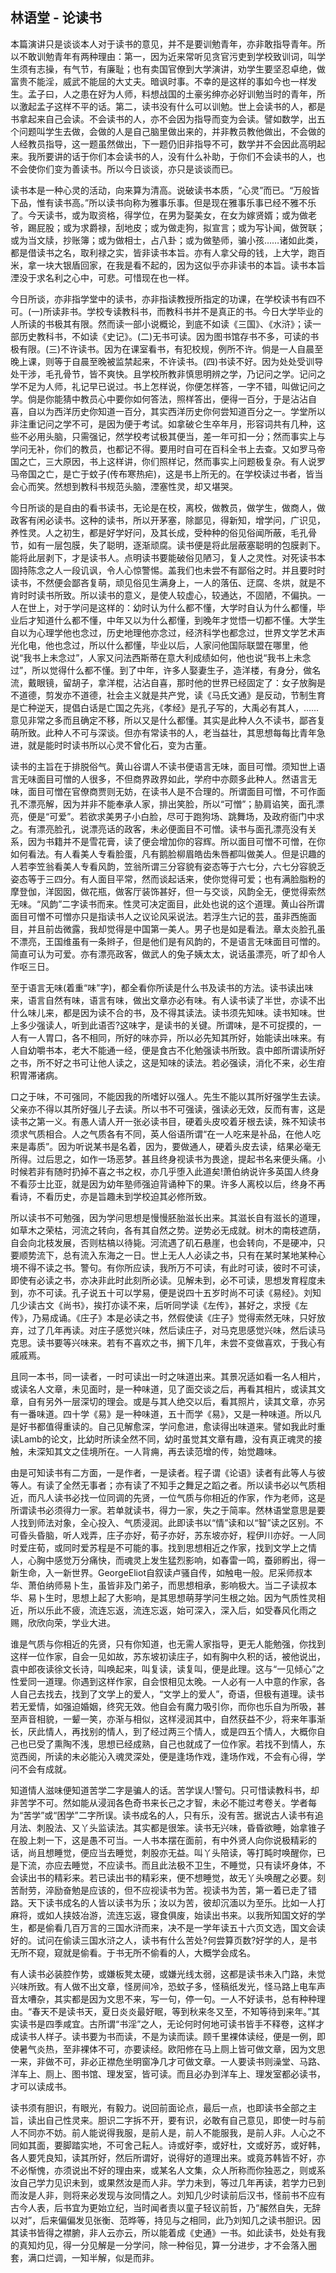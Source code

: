 ## 林语堂 - 论读书

本篇演讲只是谈谈本人对于读书的意见，并不是要训勉青年，亦非敢指导青年。所以不敢训勉青年有两种理由：第一，因为近来常听见贪官污吏到学校致训词，叫学生须有志操，有气节，有廉耻；也有卖国官僚到大学演讲，劝学生要坚忍卓绝，做富贵不能淫，威武不能屈的大丈夫。暗讽时事。不幸的是这样的事如今也一样发生。孟子曰，人之患在好为人师，料想战国的土豪劣绅亦必好训勉当时的青年，所以激起孟子这样不平的话。第二，读书没有什么可以训勉。世上会读书的人，都是书拿起来自己会读。不会读书的人，亦不会因为指导而变为会读。譬如数学，出五个问题叫学生去做，会做的人是自己脑里做出来的，并非教员教他做出，不会做的人经教员指导，这一题虽然做出，下一题仍旧非指导不可，数学并不会因此高明起来。我所要讲的话于你们本会读书的人，没有什么补助，于你们不会读书的人，也不会使你们变为善读书。所以今日谈谈，亦只是谈谈而已。

  

读书本是一种心灵的活动，向来算为清高。说破读书本质，“心灵”而已。“万般皆下品，惟有读书高。”所以读书向称为雅事乐事。但是现在雅事乐事已经不雅不乐了。今天读书，或为取资格，得学位，在男为娶美女，在女为嫁贤婿；或为做老爷，踢屁股；或为求爵禄，刮地皮；或为做走狗，拟宣言；或为写讣闻，做贺联；或为当文牍，抄账簿；或为做相士，占八卦；或为做塾师，骗小孩……诸如此类，都是借读书之名，取利禄之实，皆非读书本旨。亦有人拿父母的钱，上大学，跑百米，拿一块大银盾回家，在我是看不起的，因为这似乎亦非读书的本旨。读书本旨湮没于求名利之心中，可悲。可惜现在也一样。

  

今日所谈，亦非指学堂中的读书，亦非指读教授所指定的功课，在学校读书有四不可。(一)所读非书。学校专读教科书，而教科书并不是真正的书。今日大学毕业的人所读的书极其有限。然而读一部小说概论，到底不如读《三国》、《水浒》；读一部历史教科书，不如读《史记》。(二)无书可读。因为图书馆存书不多，可读的书极有限。(三)不许读书。因为在课室看书，有犯校规，例所不许。倘是一人自晨至晚上课，则等于自晨至晚被监禁起来，不许读书。(四)书读不好。因为处处受训导处干涉，毛孔骨节，皆不爽快。且学校所教非慎思明辨之学，乃记问之学。记问之学不足为人师，礼记早已说过。书上怎样说，你便怎样答，一字不错，叫做记问之学。倘是你能猜中教员心中要你如何答法，照样答出，便得一百分，于是沾沾自喜，自以为西洋历史你知道一百分，其实西洋历史你何尝知道百分之一。学堂所以非注重记问之学不可，是因为便于考试。如拿破仑生卒年月，形容词共有几种，这些不必用头脑，只需强记，然学校考试极其便当，差一年可扣一分；然而事实上与学问无补，你们的教员，也都记不得。要用时自可在百科全书上去查。又如罗马帝国之亡，三大原因，书上这样讲，你们照样记，然而事实上问题极复杂。有人说罗马帝国之亡，是亡于蚊子(传布寒热疟)，这是书上所无的。在学校读过书者，皆当会心而笑。然想到教科书规范头脑，湮塞性灵，却又堪哭。

  

今日所谈的是自由的看书读书，无论是在校，离校，做教员，做学生，做商人，做政客有闲必读书。这种的读书，所以开茅塞，除鄙见，得新知，增学问，广识见，养性灵。人之初生，都是好学好问，及其长成，受种种的俗见俗闻所蔽，毛孔骨节，如有一层包膜，失了聪明，逐渐顽腐。读书便是将此层蔽塞聪明的包膜剥下。能将此层剥下，才是读书人。点明读书要能破俗见陋习，复人之灵性。对死读书本固持陈念之人一段讥讽，令人心惊警惕。盖我们也未尝不有鄙俗之时。并且要时时读书，不然便会鄙吝复萌，顽见俗见生满身上，一人的落伍、迂腐、冬烘，就是不肯时时读书所致。所以读书的意义，是使人较虚心，较通达，不固陋，不偏执。一人在世上，对于学问是这样的：幼时认为什么都不懂，大学时自认为什么都懂，毕业后才知道什么都不懂，中年又以为什么都懂，到晚年才觉悟一切都不懂。大学生自以为心理学他也念过，历史地理他亦念过，经济科学也都念过，世界文学艺术声光化电，他也念过，所以什么都懂，毕业以后，人家问他国际联盟在哪里，他说“我书上未念过”，人家又问法西斯蒂在意大利成绩如何，他也说“我书上未念过”，所以觉得什么都不懂。到了中年，许多人娶妻生子，造洋楼，有身分，做名流，戴眼镜，留胡子，拿洋棍，沾沾自喜，那时他的世界已经固定了：女子放胸是不道德，剪发亦不道德，社会主义就是共产党，读《马氏文通》是反动，节制生育是亡种逆天，提倡白话是亡国之先兆，《孝经》是孔子写的，大禹必有其人，……意见非常之多而且确定不移，所以又是什么都懂。其实是此种人久不读书，鄙吝复萌所致。此种人不可与深谈。但亦有常读书的人，老当益壮，其思想每每比青年急进，就是能时时读书所以心灵不曾化石，变为古董。

  

读书的主旨在于排脱俗气。黄山谷谓人不读书便语言无味，面目可憎。须知世上语言无味面目可憎的人很多，不但商界政界如此，学府中亦颇多此种人。然语言无味，面目可憎在官僚商贾则无妨，在读书人是不合理的。所谓面目可憎，不可作面孔不漂亮解，因为并非不能奉承人家，排出笑脸，所以“可憎”；胁肩谄笑，面孔漂亮，便是“可爱”。若欲求美男子小白脸，尽可于跑狗场、跳舞场，及政府衙门中求之。有漂亮脸孔，说漂亮话的政客，未必便面目不可憎。读书与面孔漂亮没有关系，因为书籍并不是雪花膏，读了便会增加你的容辉。所以面目可憎不可憎，在你如何看法。有人看美人专看脸蛋，凡有鹅脸柳眉皓齿朱唇都叫做美人。但是识趣的人若李笠翁看美人专看风韵，笠翁所谓三分容貌有姿态等于六七分，六七分容貌乏姿态等于三四分。有人面目平常，然而谈起话来，使你觉得可爱；也有满脸脂粉的摩登伽，洋囡囡，做花瓶，做客厅装饰甚好，但一与交谈，风韵全无，便觉得索然无味。“风韵”二字读书而来。性灵可决定面目，此处也说的这个道理。黄山谷所谓面目可憎不可憎亦只是指读书人之议论风采说法。若浮生六记的芸，虽非西施面目，并且前齿微露，我却觉得是中国第一美人。男子也是如是看法。章太炎脸孔虽不漂亮，王国维虽有一条辫子，但是他们是有风韵的，不是语言无味面目可憎的。简直可认为可爱。亦有漂亮政客，做武人的兔子姨太太，说话虽漂亮，听了却令人作呕三日。

  

至于语言无味(着重“味”字)，都全看你所读是什么书及读书的方法。读书读出味来，语言自然有味，语言有味，做出文章亦必有味。有人读书读了半世，亦读不出什么味儿来，都是因为读不合的书，及不得其读法。读书须先知味。读书知味。世上多少强读人，听到此语否?这味字，是读书的关键。所谓味，是不可捉摸的，一人有一人胃口，各不相同，所好的味亦异，所以必先知其所好，始能读出味来。有人自幼嚼书本，老大不能通一经，便是食古不化勉强读书所致。袁中郎所谓读所好之书，所不好之书可让他人读之，这是知味的读法。若必强读，消化不来，必生疳积胃滞诸病。

  

口之于味，不可强同，不能因我的所嗜好以强人。先生不能以其所好强学生去读。父亲亦不得以其所好强儿子去读。所以书不可强读，强读必无效，反而有害，这是读书之第一义。有愚人请人开一张必读书目，硬着头皮咬着牙根去读，殊不知读书须求气质相合。人之气质各有不同，英人俗语所谓“在一人吃来是补品，在他人吃来是毒质”。因为听说某书是名着，因为，要做通人，硬着头皮去读，结果必毫无所得。过后思之，如作一场恶梦。甚且终身视读书为畏途，提起书名来便头痛。小时候若非有随时扔掉不喜之书之权，亦几乎堕入此道矣!萧伯纳说许多英国人终身不看莎士比亚，就是因为幼年塾师强迫背诵种下的果。许多人离校以后，终身不再看诗，不看历史，亦是旨趣未到学校迫其必修所致。


所以读书不可勉强，因为学问思想是慢慢胚胎滋长出来。其滋长自有滋长的道理，如草木之荣枯，河流之转向，各有其自然之势。逆势必无成就。树木的南枝遮荫，自会向北枝发展，否则枯槁以待毙。河流遇了矶石悬崖，也会转向，不是硬冲，只要顺势流下，总有流入东海之一日。世上无人人必读之书，只有在某时某地某种心境不得不读之书。警句。有你所应读，我所万不可读，有此时可读，彼时不可读，即使有必读之书，亦决非此时此刻所必读。见解未到，必不可读，思想发育程度未到，亦不可读。孔子说五十可以学易，便是说四十五岁时尚不可读《易经》。刘知几少读古文《尚书》，挨打亦读不来，后听同学读《左传》，甚好之，求授《左传》，乃易成诵。《庄子》本是必读之书，然假使读《庄子》觉得索然无味，只好放弃，过了几年再读。对庄子感觉兴味，然后读庄子，对马克思感觉兴味，然后读马克思。读书要等兴味来。若有不喜欢之书，搁下几年，未尝不变做喜欢，于我心有戚戚焉。

  

且同一本书，同一读者，一时可读出一时之味道出来。其景况适如看一名人相片，或读名人文章，未见面时，是一种味道，见了面交谈之后，再看其相片，或读其文章，自有另外一层深切的理会。或是与其人绝交以后，看其照片，读其文章，亦另有一番味道。四十学《易》是一种味道，五十而学《易》，又是一种味道。所以凡是好书都值得重读的。自己见解愈深，学问愈进，愈读得出味道来。譬如我此时重读Lamb的论文，比幼时所读全然不同，幼时虽觉其文章有趣，没有真正魂灵的接触，未深知其文之佳境所在。一人背痈，再去读范增的传，始觉趣味。

  

由是可知读书有二方面，一是作者，一是读者。程子谓《论语》读者有此等人与彼等人。有读了全然无事者；亦有读了不知手之舞足之蹈之者。所以读书必以气质相近，而凡人读书必找一位同调的先贤，一位气质与你相近的作家，作为老师，这是所谓读书必须得力一家。若单就读书，得力一家，失之于简率。然林语堂意思是要人找到师法对象，全心投入、气质浸润。此即读书以“情”读和以“智”读之区别。不可昏头昏脑，听人戏弄，庄子亦好，荀子亦好，苏东坡亦好，程伊川亦好。一人同时爱庄荀，或同时爱苏程是不可能的事。找到思想相近之作家，找到文学上之情人，心胸中感觉万分痛快，而魂灵上发生猛烈影响，如春雷一鸣，蚕卵孵出，得一新生命，入一新世界。GeorgeEliot自叙读卢骚自传，如触电一般。尼采师叔本华、萧伯纳师易卜生，虽皆非及门弟子，而思想相承，影响极大。当二子读叔本华、易卜生时，思想上起了大影响，是其思想萌芽学问生根之始。因为气质性灵相近，所以乐此不疲，流连忘返，流连忘返，始可深入，深入后，如受春风化雨之赐，欣欣向荣，学业大进。

  

谁是气质与你相近的先贤，只有你知道，也无需人家指导，更无人能勉强，你找到这样一位作家，自会一见如故，苏东坡初读庄子，如有胸中久积的话，被他说出，袁中郎夜读徐文长诗，叫唤起来，叫复读，读复叫，便是此理。这与“一见倾心”之性爱同一道理。你遇到这样作家，自会恨相见太晚。一人必有一人中意的作家，各人自己去找去，找到了文学上的爱人，“文学上的爱人”，奇语，但极有道理。读书若无爱情，如强迫婚姻，终究无效。他自会有魔力吸引你，而你也乐自为所吸，甚至声音相貌，一颦一笑，亦渐与相似，这样浸润其中，自然获益不少，将来年事渐长，厌此情人，再找别的情人，到了经过两三个情人，或是四五个情人，大概你自己也已受了熏陶不浅，思想已经成熟，自己也就成了一位作家。若找不到情人，东览西阅，所读的未必能沁入魂灵深处，便是逢场作戏，逢场作戏，不会有心得，学问不会有成就。

  

知道情人滋味便知道苦学二字是骗人的话。苦学误人!警句。只可惜读教科书，却非苦学不可。然如能从浸润各色奇书来长己之才智，未必不能过考卷关。学者每为“苦学”或“困学”二字所误。读书成名的人，只有乐，没有苦。据说古人读书有追月法、刺股法、又丫头监读法。其实都是很笨。读书无兴味，昏昏欲睡，始拿锥子在股上刺一下，这是愚不可当。一人书本摆在面前，有中外贤人向你说极精彩的话，尚且想睡觉，便应当去睡觉，刺股亦无益。叫丫头陪读，等打盹时唤醒你，已是下流，亦应去睡觉，不应读书。而且此法极不卫生，不睡觉，只有读坏身体，不会读出书的精彩来。若已读出书的精彩来，便不想睡觉，故无丫头唤醒之必要。刻苦耐劳，淬励奋勉是应该的，但不应视读书为苦。视读书为苦，第一着已走了错路。天下读书成名的人皆以读书为乐；汝以为苦，彼却沉湎以为至乐。比如一人打麻将，或如人挟妓冶游，流连忘返，寝食俱废，始读出书来。以我所知国文好的学生，都是偷看几百万言的三国水浒而来，决不是一学年读五十六页文选，国文会读好的。试问在偷读三国水浒之人，读书有什么苦处?何尝算页数?好学的人，是书无所不窥，窥就是偷看。于书无所不偷看的人，大概学会成名。

  

有人读书必装腔作势，或嫌板凳太硬，或嫌光线太弱，这都是读书未入门路，未觉兴味所致。有人做不出文章，怪房间冷，恐蚊子多，怪稿纸发光，怪马路上电车声音太嘈杂，其实都是因为文思不来，写一句，停一句。一人不好读书，总有种种理由。“春天不是读书天，夏日炎炎最好眠，等到秋来冬又至，不知等待到来年。”其实读书是四季咸宜。古所谓“书淫”之人，无论何时何地可读书皆手不释卷，这样才成读书人样子。读书要为书而读，不是为读而读。顾千里裸体读经，便是一例，即使暑气炎热，至非裸体不可，亦要读经。欧阳修在马上厕上皆可做文章，因为文思一来，非做不可，非必正襟危坐明窗净几才可做文章。一人要读书则澡堂、马路、洋车上、厕上、图书馆、理发室，皆可读。而且必办到洋车上、理发室都必读书，才可以读成书。

  

读书须有胆识，有眼光，有毅力。说回前面论点，最后一点，也即读书全部之主旨，读出自己性灵来。胆识二字拆不开，要有识，必敢有自己意见，即使一时与前人不同亦不妨。前人能说得我服，是前人是，前人不能服我，是前人非。人心之不同如其面，要脚踏实地，不可舍己耘人。诗或好李，或好杜，文或好苏，或好韩，各人要凭良知，读其所好，然后所谓好，说得好的道理出来。或竟苏韩皆不好，亦不必惭愧，亦须说出不好的理由来，或某名人文集，众人所称而你独恶之，则或系汝自己学力见识未到，或果然汝是而人非。学力未到，等过几年再读，若学力已到而汝是人非，则将来必发现与汝同情之人。刘知几少时读前后汉书，怪前书不应有古今人表，后书宜为更始立纪，当时闻者责以童子轻议前哲，乃“赧然自失，无辞以对”，后来偏偏发见张衡、范晔等，持见与之相同，此乃刘知几之读书胆识。因其读书皆得之襟腑，非人云亦云，所以能着成《史通》一书。如此读书，处处有我的真知灼见，得一分见解是一分学问，除一种俗见，算一分进步，才不会落入圈套，满口烂调，一知半解，似是而非。
